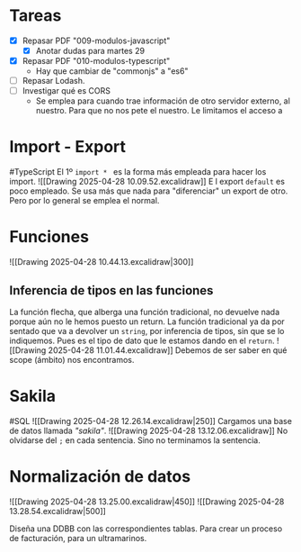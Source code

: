 # Tareas
- [x] Repasar PDF "009-modulos-javascript"
	- [x] Anotar dudas para martes 29
- [x] Repasar PDF "010-modulos-typescript"
	- Hay que cambiar de "commonjs" a "es6"
- [ ] Repasar Lodash.
- [ ] Investigar qué es CORS
	- Se emplea para cuando trae información de otro servidor externo, al nuestro. Para que no nos pete el nuestro. Le limitamos el acceso a
# Import - Export
#TypeScript 
El 1º `import * ` es la forma más empleada para hacer los import.
![[Drawing 2025-04-28 10.09.52.excalidraw]]
E l export `default` es poco empleado. Se usa más que nada para "diferenciar" un export de otro. Pero por lo general se emplea el normal.

# Funciones
![[Drawing 2025-04-28 10.44.13.excalidraw|300]]

## Inferencia de tipos en las funciones
La función flecha, que alberga una función tradicional, no devuelve nada porque aún no le hemos puesto un return. 
La función tradicional ya da por sentado que va a devolver un `string`, por inferencia de tipos, sin que se lo indiquemos. Pues es el tipo de dato que le estamos dando en el `return`.
![[Drawing 2025-04-28 11.01.44.excalidraw]]
Debemos de ser saber en qué scope (ámbito) nos encontramos.

# Sakila
#SQL 
![[Drawing 2025-04-28 12.26.14.excalidraw|250]]
Cargamos una base de datos llamada *"sakila"*. 
![[Drawing 2025-04-28 13.12.06.excalidraw]]
No olvidarse del `;` en cada sentencia. Sino no terminamos la sentencia.

# Normalización de datos
![[Drawing 2025-04-28 13.25.00.excalidraw|450]]
![[Drawing 2025-04-28 13.28.54.excalidraw|500]]

Diseña una DDBB con las correspondientes tablas. Para crear un proceso de facturación, para un ultramarinos.
